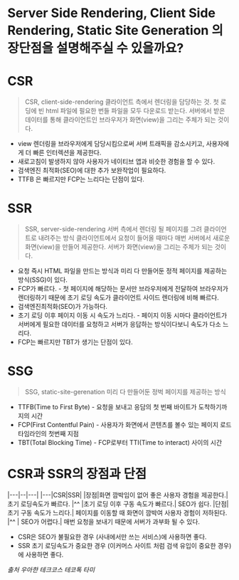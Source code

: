 # Server Side Rendering, Client Side Rendering, Static Site Generation 의 장단점을 설명해주실 수 있을까요?

# CSR

> CSR, client-side-rendering
> 클라이언트 측에서 렌더링을 담당하는 것.
> 첫 로딩에 빈 html 파일에 필요한 번들 파일을 모두 다운로드 받는다.
> 서버에서 받은 데이터를 통해 클라이언트인 브라우저가 화면(view)을 그리는 주체가 되는 것이다.

- view 렌더링을 브라우저에게 담당시킴으로써 서버 트래픽을 감소시키고, 사용자에게 더 빠른 인터렉션을 제공한다.
- 새로고침이 발생하지 않아 사용자가 네이티브 앱과 비슷한 경험을 할 수 있다.
- 검색엔진 최적화(SEO)에 대한 추가 보완작업이 필요하다.
- TTFB 은 빠르지만 FCP는 느리다는 단점이 있다.

# SSR

> SSR, server-side-rendering
> 서버 측에서 렌더링 될 페이지를 그려 클라이언트로 내려주는 방식
> 클라이언트에서 요청이 들어올 때마다 매번 서버에서 새로운 화면(view)을 만들어 제공한다. 서버가 화면(view)을 그리는 주체가 되는 것이다.

- 요청 즉시 HTML 파일을 만드는 방식과 미리 다 만들어둔 정적 페이지를 제공하는 방식(SSG)이 있다.
- FCP가 빠르다. - 첫 페이지에 해당하는 문서만 브라우저에게 전달하여 브라우저가 렌더링하기 때문에 초기 로딩 속도가 클라이언트 사이드 렌더링에 비해 빠르다.
- 검색엔진최적화(SEO)가 가능하다.
- 초기 로딩 이후 페이지 이동 시 속도가 느리다. - 페이지 이동 시마다 클라이언트가 서버에게 필요한 데이터를 요청하고 서버가 응답하는 방식이다보니 속도가 다소 느리다.
- FCP는 빠르지만 TBT가 생기는 단점이 있다.

# SSG

> SSG, static-site-gerenation
> 미리 다 만들어둔 정벅 페이지를 제공하는 방식

- TTFB(Time to First Byte) - 요청을 보내고 응담의 첫 번째 바이트가 도착하기까지의 시간
- FCP(First Contentful Pain) - 사용자가 화면에서 콘텐츠를 볼수 있는 페이지 로드 타임라인의 첫번째 지점
- TBT(Total Blocking Time) - FCP로부터 TTI(Time to interact) 사이의 시간

# CSR과 SSR의 장점과 단점

|---|--|---|
|---|CSR|SSR|
|장점|화면 깜박임이 없어 좋은 사용자 경험을 제공한다.| 초기 로딩속도가 빠르다.
|^^ |초기 로딩 이후 구동 속도가 빠르다.| SEO가 쉽다.
|단점|초기 구동 속도가 느리다.| 페이지를 이동할 때 화면이 깜박여 사용자 경험이 저하된다.
|^^ | SEO가 어렵다.| 매번 요청을 보내기 때문에 서버가 과부화 될 수 있다.

- CSR은 SEO가 불필요한 경우 (사내에서만 쓰는 서비스)에 사용하면 좋다.
- SSR 초기 로딩속도가 중요한 경우 (이커머스 사이트 처럼 검색 유입이 중요한 경우)에 사용하면 좋다.

_출처 우아한 테크코스 테코톡 타미_
